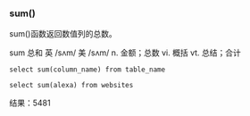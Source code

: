 ### sum()

sum()函数返回数值列的总数。

sum 总和 英 /sʌm/  美 /sʌm/ n. 金额；总数 vi. 概括 vt. 总结；合计

```MySql
select sum(column_name) from table_name
```

```MySql
select sum(alexa) from websites
```
结果：5481


